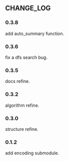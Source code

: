 ## CHANGE_LOG

### 0.3.8
add auto_summary function.

### 0.3.6
fix a dfs search bug.

### 0.3.5
docs refine.

### 0.3.2

algorithm refine.

### 0.3.0

structure refine.

### 0.1.2
add encoding submodule.